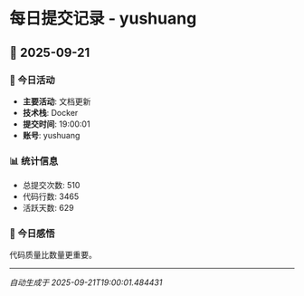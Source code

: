 # 每日提交记录 - yushuang

## 📅 2025-09-21

### 🎯 今日活动
- **主要活动**: 文档更新
- **技术栈**: Docker
- **提交时间**: 19:00:01
- **账号**: yushuang

### 📊 统计信息
- 总提交次数: 510
- 代码行数: 3465
- 活跃天数: 629

### 💭 今日感悟
代码质量比数量更重要。

---
*自动生成于 2025-09-21T19:00:01.484431*
